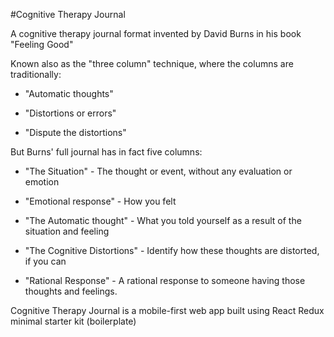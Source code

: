 #Cognitive Therapy Journal


A cognitive therapy journal format invented by David Burns in his book "Feeling Good"

Known also as the "three column" technique, where the columns are
traditionally:

* "Automatic thoughts"

* "Distortions or errors"

* "Dispute the distortions"


But Burns' full journal has in fact five columns:

* "The Situation" - The thought or event, without any evaluation or emotion

* "Emotional response" - How you felt

* "The Automatic thought" - What you told yourself as a result of the situation and feeling

* "The Cognitive Distortions" - Identify how these thoughts are distorted, if you can

* "Rational Response" - A rational response to someone having those thoughts and feelings.


Cognitive Therapy Journal is a mobile-first web app built using React Redux minimal starter kit (boilerplate)
